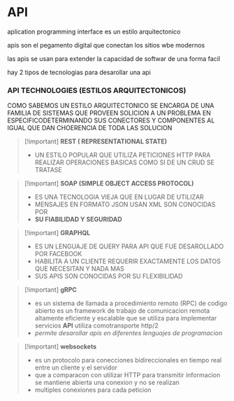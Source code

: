 # API

aplication programming interface
es un estilo arquitectonico

apis son el pegamento digital que conectan los sitios wbe modernos

las apis se usan para extender la capacidad de softwar de una forma facil 

hay 2 tipos de tecnologias para desarollar una api

### API TECHNOLOGIES (ESTILOS ARQUITECTONICOS)

COMO SABEMOS UN ESTILO ARQUITECTONICO SE ENCARGA DE UNA FAMILIA
DE SISTEMAS QUE PROVEEN SOLICION A UN PROBLEMA EN ESPECIFICODETERMINANDO SUS CONECTORES Y COMPONENTES AL IGUAL QUE DAN CHOERENCIA DE TODA LAS SOLUCION


>[!important] **REST ( REPRESENTATIONAL STATE)**
>- UN ESTILO POPULAR QUE UTILIZA PETICIONES HTTP PARA REALIZAR OPERACIONES BASICAS COMO SI DE UN CRUD SE TRATASE

>[!important] **SOAP (SIMPLE OBJECT ACCESS PROTOCOL)**
>- ES UNA TECNOLOGIA VIEJA QUE EN LUGAR DE UTILIZAR 
>- MENSAJES EN FORMATO JSON USAN XML  SON CONOCIDAS POR
>- **SU FIABILIDAD Y SEGURIDAD**

>[!important] **GRAPHQL**
>- ES UN LENGUAJE DE QUERY PARA API QUE FUE DESAROLLADO POR FACEBOOK
>- HABILITA A UN CLIENTE REQUERIR EXACTAMENTE LOS DATOS QUE NECESITAN Y NADA MAS
>- SUS APIS SON CONOCIDAS POR SU FLEXIBILIDAD


>[!important] **gRPC**
>- es un sistema de llamada a procedimiento remoto (RPC) de codigo abierto es un framework de trabajo de comunicacion remota altamente eficiente y escalable que se utiliza para implementar servicios **API** utiliza comotransporte http/2 
>- *permite desarollar apis en diferentes lenguajes de programacion*

>[!important] **websockets**
>- es un protocolo para conecciones bidireccionales en tiempo real entre un cliente y el servidor
>- que a comparacon con utilizar HTTP para transmitir informacion se mantiene abierta una conexion y no se realizan
>- multiples conexiones para cada peticion
>

